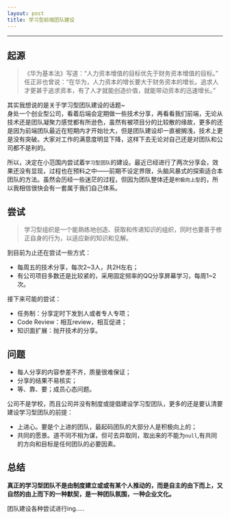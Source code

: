 ```yaml
---
layout: post
title: 学习型前端团队建设
---
```

***  

## 起源  
 
> 《华为基本法》写道：“人力资本增值的目标优先于财务资本增值的目标。”  
任正非也曾说：“在华为，人力资本的增长要大于财务资本的增长。追求人才更甚于追求资本，有了人才就能创造价值，就能带动资本的迅速增长。”

其实我想说的是关于学习型团队建设的话题~  
身处一个创业型公司，看着后端会定期做一些技术分享，再看看我们前端，无论从技术还是团队凝聚力感觉都有所逊色，虽然有被项目分的比较散的缘故，更多的还是因为前端团队最近在短期内才开始壮大，但是团队建设却一直被搁浅，技术上更是没有突破。大家对工作的满意度明显下降，这样下去无论对自己还是对团队和公司都不是利的。  

所以，决定在小范围内尝试着`学习型团队`的建设。最近已经进行了两次分享会，效果还没有显现，过程也在预料之中——前期不设定界限，头脑风暴式的探索适合本团队的方法。虽然会历经一些迷茫的过程，但因为团队整体还是`积极向上型`的，所以我相信很快会有一套属于我们自己体系。

## 尝试

> 学习型组织是一个能熟练地创造、获取和传递知识的组织，同时也要善于修正自身的行为，以适应新的知识和见解。

到目前为止还在尝试一些方式：

+ 每周五的技术分享，每次2~3人，共2H左右；
+ 有公司项目多数还是比较紧的，采用固定频率的QQ分享屏幕学习，每周1~2次。

接下来可能的尝试：

+ 任务制：分享定时下发到人或者专人专项；
+ Code Review：相互review，相互促进；
+ 知识面扩展：抛开技术的分享。

## 问题

+ 每人分享的内容参差不齐，质量很难保证；
+ 分享的结果不易核实；
+ 等、靠、要；成员心态问题。

公司不是学校，而且公司并没有制度或提倡建设学习型团队，更多的还是要认清要建设学习型团队的前提：

+ 上进心。要是个上进的团队，最起码团队的大部分人是积极向上的；
+ 共同的愿景。道不同不相为谋，但可去异取同，取出来的不能为`null`,有共同的方向和目标是任何团队的必要因素。

## 总结

**真正的学习型团队不是由制度建立或或有某个人推动的，而是自主的由下而上，又自然的由上而下的一种默契，是一种团队氛围，一种企业文化。** 


团队建设各种尝试进行ing.....

